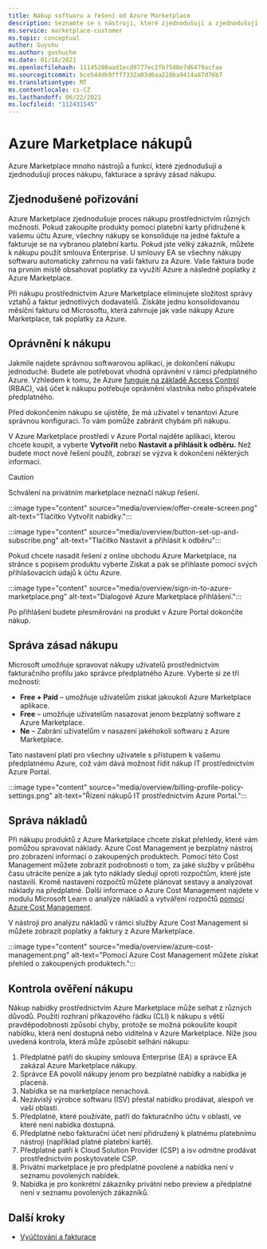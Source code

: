 ```yaml
---
title: Nákup softwaru a řešení od Azure Marketplace
description: Seznamte se s nástroji, které zjednodušují a zjednodušují nákupy a správu softwaru v Azure Marketplace.
ms.service: marketplace-customer
ms.topic: conceptual
author: Guyshu
ms.author: gushuchm
ms.date: 01/18/2021
ms.openlocfilehash: 11145280aad1ecd9777ec2fb7540e7d6479acfae
ms.sourcegitcommit: bce54ddb9fff7332a03d6aa228ba9414a87d76b7
ms.translationtype: MT
ms.contentlocale: cs-CZ
ms.lasthandoff: 06/22/2021
ms.locfileid: "112431545"
---
```

# <a name="azure-marketplace-purchasing"></a>Azure Marketplace nákupů

Azure Marketplace mnoho nástrojů a funkcí, které zjednodušují a zjednodušují proces nákupu, fakturace a správy zásad nákupu.

## <a name="simplified-procurement"></a>Zjednodušené pořizování

Azure Marketplace zjednodušuje proces nákupu prostřednictvím různých možností. Pokud zakoupíte produkty pomocí platební karty přidružené k vašemu účtu Azure, všechny nákupy se konsoliduje na jedné faktuře a fakturuje se na vybranou platební kartu. Pokud jste velký zákazník, můžete k nákupu použít smlouva Enterprise. U smlouvy EA se všechny nákupy softwaru automaticky zahrnou na vaši fakturu za Azure. Vaše faktura bude na prvním místě obsahovat poplatky za využití Azure a následně poplatky z Azure Marketplace.

Při nákupu prostřednictvím Azure Marketplace eliminujete složitost správy vztahů a faktur jednotlivých dodavatelů. Získáte jednu konsolidovanou měsíční fakturu od Microsoftu, která zahrnuje jak vaše nákupy Azure Marketplace, tak poplatky za Azure.

## <a name="permission-to-purchase"></a>Oprávnění k nákupu

Jakmile najdete správnou softwarovou aplikaci, je dokončení nákupu jednoduché. Budete ale potřebovat vhodná oprávnění v rámci předplatného Azure. Vzhledem k tomu, že Azure [funguje na základě Access Control](/azure/role-based-access-control/overview) (RBAC),  váš účet k nákupu potřebuje oprávnění vlastníka nebo přispěvatele předplatného. 

Před dokončením nákupu se ujistěte, že má uživatel v tenantovi Azure správnou konfiguraci. To vám pomůže zabránit chybám při nákupu.

V Azure Marketplace prostředí v Azure Portal najděte aplikaci, kterou chcete koupit, a vyberte **Vytvořit** nebo **Nastavit a přihlásit k odběru.** Než budete moct nové řešení použít, zobrazí se výzva k dokončení některých informací.

> [!CAUTION]
> Schválení na privátním marketplace neznačí nákup řešení.

:::image type="content" source="media/overview/offer-create-screen.png" alt-text="Tlačítko Vytvořit nabídky.":::

:::image type="content" source="media/overview/button-set-up-and-subscribe.png" alt-text="Tlačítko Nastavit a přihlásit k odběru":::

Pokud chcete nasadit řešení z online obchodu Azure Marketplace,  na stránce s popisem produktu vyberte Získat a pak se přihlaste pomocí svých přihlašovacích údajů k účtu Azure.

:::image type="content" source="media/overview/sign-in-to-azure-marketplace.png" alt-text="Dialogové Azure Marketplace přihlášení.":::

Po přihlášení budete přesměrováni na produkt v Azure Portal dokončíte nákup.

## <a name="purchase-policy-management"></a>Správa zásad nákupu

Microsoft umožňuje spravovat nákupy uživatelů prostřednictvím fakturačního profilu jako správce předplatného Azure. Vyberte si ze tří možností:

- **Free + Paid** – umožňuje uživatelům získat jakoukoli Azure Marketplace aplikace.
- **Free** – umožňuje uživatelům nasazovat jenom bezplatný software z Azure Marketplace.
- **Ne** – Zabrání uživatelům v nasazení jakéhokoli softwaru z Azure Marketplace.

Tato nastavení platí pro všechny uživatele s přístupem k vašemu předplatnému Azure, což vám dává možnost řídit nákup IT prostřednictvím Azure Portal.

:::image type="content" source="media/overview/billing-profile-policy-settings.png" alt-text="Řízení nákupů IT prostřednictvím Azure Portal.":::

## <a name="cost-management"></a>Správa nákladů

Při nákupu produktů z Azure Marketplace chcete získat přehledy, které vám pomůžou spravovat náklady. Azure Cost Management je bezplatný nástroj pro zobrazení informací o zakoupených produktech. Pomocí této Cost Management můžete zobrazit podrobnosti o tom, za jaké služby v průběhu času utrácíte peníze a jak tyto náklady sledují oproti rozpočtům, které jste nastavili. Kromě nastavení rozpočtů můžete plánovat sestavy a analyzovat náklady na předplatné. Další informace o Azure Cost Management najdete v modulu Microsoft Learn o analýze nákladů a vytváření rozpočtů [pomocí Azure Cost Management](/learn/modules/analyze-costs-create-budgets-azure-cost-management/).

V nástroji pro analýzu nákladů v rámci služby Azure Cost Management si můžete zobrazit poplatky a faktury z Azure Marketplace.

:::image type="content" source="media/overview/azure-cost-management.png" alt-text="Pomocí Azure Cost Management můžete získat přehled o zakoupených produktech.":::

## <a name="purchase-validation-checks"></a>Kontrola ověření nákupu

Nákup nabídky prostřednictvím Azure Marketplace může selhat z různých důvodů. Použití rozhraní příkazového řádku (CLI) k nákupu s větší pravděpodobností způsobí chyby, protože se možná pokoušíte koupit nabídku, která není dostupná nebo viditelná v Azure Marketplace. Níže jsou uvedená kontrola, která může způsobit selhání nákupu:

1. Předplatné patří do skupiny smlouva Enterprise (EA) a správce EA zakázal Azure Marketplace nákupy.
1. Správce EA povolil nákupy jenom pro bezplatné nabídky a nabídka je placená.
1. Nabídka se na marketplace nenachová.
1. Nezávislý výrobce softwaru (ISV) přestal nabídku prodávat, alespoň ve vaší oblasti.
1. Předplatné, které používáte, patří do fakturačního účtu v oblasti, ve které není nabídka dostupná.
1. Předplatné nebo fakturační účet není přidružený k platnému platebnímu nástroji (například platné platební kartě).
1. Předplatné patří k Cloud Solution Provider (CSP) a isv odmítne prodávat prostřednictvím poskytovatele CSP.
1. Privátní marketplace je pro předplatné povolené a nabídka není v seznamu povolených nabídek.
1. Nabídka je pro konkrétní zákazníky privátní nebo preview a předplatné není v seznamu povolených zákazníků.

## <a name="next-steps"></a>Další kroky

- [Vyúčtování a fakturace](billing-invoicing.md)